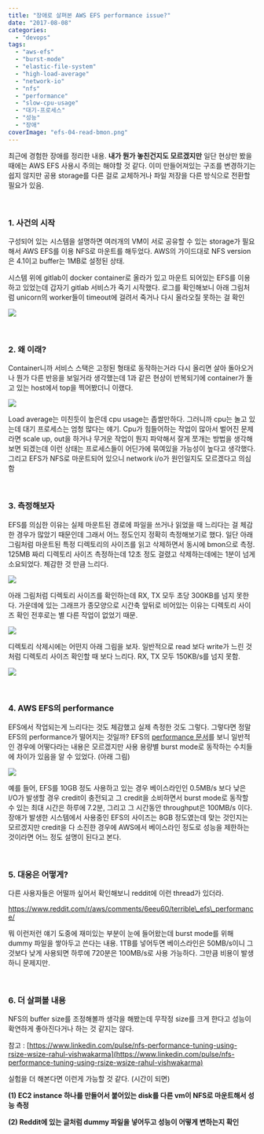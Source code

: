 ```yaml
---
title: "장애로 살펴본 AWS EFS performance issue?"
date: "2017-08-08"
categories: 
  - "devops"
tags: 
  - "aws-efs"
  - "burst-mode"
  - "elastic-file-system"
  - "high-load-average"
  - "network-io"
  - "nfs"
  - "performance"
  - "slow-cpu-usage"
  - "대기-프로세스"
  - "성능"
  - "장애"
coverImage: "efs-04-read-bmon.png"
---
```


최근에 경험한 장애를 정리한 내용. **내가 뭔가 놓친건지도 모르겠지만** 일단 현상만 봤을 때에는 AWS EFS 사용시 주의는 해야할 것 같다. 이미 만들어져있는 구조를 변경하기는 쉽지 않지만 공용 storage를 다른 걸로 교체하거나 파일 저장을 다른 방식으로 전환할 필요가 있음.

 

### 1\. 사건의 시작

구성되어 있는 시스템을 설명하면 여러개의 VM이 서로 공유할 수 있는 storage가 필요해서 AWS EFS를 이용 NFS로 마운트를 해두었다. AWS의 가이드대로 NFS version은 4.1이고 buffer는 1MB로 설정된 상태.

시스템 위에 gitlab이 docker container로 올라가 있고 마운트 되어있는 EFS를 이용하고 있었는데 갑자기 gitlab 서비스가 죽기 시작했다. 로그를 확인해보니 아래 그림처럼 unicorn의 worker들이 timeout에 걸려서 죽거나 다시 올라오질 못하는 걸 확인

[![](images/efs-01-unicorn.png)](http://13.125.231.217/wp-content/uploads/2017/08/efs-01-unicorn.png)

 

### 2\. 왜 이래?

Container니까 서비스 스택은 고정된 형태로 동작하는거라 다시 올리면 살아 돌아오거나 뭔가 다른 반응을 보일거라 생각했는데 1과 같은 현상이 반복되기에 container가 돌고 있는 host에서 top을 찍어봤더니 이랬다.

[![](images/efs-02-top.png)](http://13.125.231.217/wp-content/uploads/2017/08/efs-02-top.png)

Load average는 미친듯이 높은데 cpu usage는 좁쌀만하다. 그러니까 cpu는 놀고 있는데 대기 프로세스는 엄청 많다는 얘기. Cpu가 힘들어하는 작업이 많아서 벌어진 문제라면 scale up, out을 하거나 무거운 작업이 뭔지 파악해서 잘게 쪼개는 방법을 생각해보면 되겠는데 이런 상태는 프로세스들이 어딘가에 묶여있을 가능성이 높다고 생각했다. 그리고 EFS가 NFS로 마운트되어 있으니 network i/o가 원인일지도 모르겠다고 의심함

 

### 3\. 측정해보자

EFS를 의심한 이유는 실제 마운트된 경로에 파일을 쓰거나 읽었을 때 느리다는 걸 체감한 경우가 많았기 때문인데 그래서 어느 정도인지 정확히 측정해보기로 했다. 일단 아래 그림처럼 마운트된 특정 디렉토리의 사이즈를 읽고 삭제하면서 동시에 bmon으로 측정. 125MB 짜리 디렉토리 사이즈 측정하는데 12초 정도 걸렸고 삭제하는데에는 1분이 넘게 소요되었다. 체감한 것 만큼 느리다.

[![](images/efs-03-time.png)](http://13.125.231.217/wp-content/uploads/2017/08/efs-03-time.png)

아래 그림처럼 디렉토리 사이즈를 확인하는데 RX, TX 모두 초당 300KB를 넘지 못한다. 가운데에 있는 그래프가 종모양으로 시간축 앞뒤로 비어있는 이유는 디렉토리 사이즈 확인 전후로는 별 다른 작업이 없었기 때문.

[![](images/efs-04-read-bmon-1024x622.png)](http://13.125.231.217/wp-content/uploads/2017/08/efs-04-read-bmon.png)

디렉토리 삭제시에는 어떤지 아래 그림을 보자. 일반적으로 read 보다 write가 느린 것처럼 디렉토리 사이즈 확인할 때 보다 느리다. RX, TX 모두 150KB/s를 넘지 못함.

[![](images/efs-05-write-bmon-1024x622.png)](http://13.125.231.217/wp-content/uploads/2017/08/efs-05-write-bmon.png)

 

### 4\. AWS EFS의 performance

EFS에서 작업되는게 느리다는 것도 체감했고 실제 측정한 것도 그렇다. 그렇다면 정말 EFS의 performance가 떨어지는 것일까? EFS의 [performance 문서](http://docs.aws.amazon.com/efs/latest/ug/performance.html)를 보니 일반적인 경우에 어떻다라는 내용은 모르겠지만 사용 용량별 burst mode로 동작하는 수치들에 차이가 있음을 알 수 있었다. (아래 그림)

[![](images/efs-06-burst.png)](http://13.125.231.217/wp-content/uploads/2017/08/efs-06-burst.png)

예를 들어, EFS를 10GB 정도 사용하고 있는 경우 베이스라인인 0.5MB/s 보다 낮은 I/O가 발생할 경우 credit이 충전되고 그 credit을 소비하면서 burst mode로 동작할 수 있는 최대 시간은 하루에 7.2분, 그리고 그 시간동안 throughput은 100MB/s 이다. 장애가 발생한 시스템에서 사용중인 EFS의 사이즈는 8GB 정도였는데 맞는 것인지는 모르겠지만 credit을 다 소진한 경우에 AWS에서 베이스라인 정도로 성능을 제한하는 것이라면 어느 정도 설명이 된다고 본다.

 

### 5\. 대응은 어떻게?

다른 사용자들은 어떨까 싶어서 확인해보니 reddit에 이런 thread가 있더라.

https://www.reddit.com/r/aws/comments/6eeu60/terrible\_efs\_performance/

뭐 이런저런 얘기 도중에 재미있는 부분이 눈에 들어왔는데 burst mode를 위해 dummy 파일을 쌓아두고 쓴다는 내용. 1TB를 넣어두면 베이스라인은 50MB/s이니 그것보다 낮게 사용되면 하루에 720분은 100MB/s로 사용 가능하다. 그만큼 비용이 발생하니 문제지만.

 

### 6\. 더 살펴볼 내용

NFS의 buffer size를 조정해볼까 생각을 해봤는데 무작정 size를 크게 한다고 성능이 확연하게 좋아진다거나 하는 것 같지는 않다.

참고 : [https://www.linkedin.com/pulse/nfs-performance-tuning-using-rsize-wsize-rahul-vishwakarma](https://www.linkedin.com/pulse/nfs-performance-tuning-using-rsize-wsize-rahul-vishwakarma)

실험을 더 해본다면 이런게 가능할 것 같다. (시간이 되면)

**(1) EC2 instance 하나를 만들어서 붙어있는 disk를 다른 vm이 NFS로 마운트해서 성능 측정**

**(2) Reddit에 있는 글처럼 dummy 파일을 넣어두고 성능이 어떻게 변하는지 확인**
